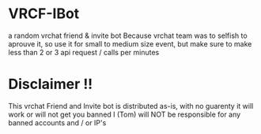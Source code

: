 # VRCF-IBot
a random vrchat friend &amp; invite bot
Because vrchat team was to selfish to aprouve it, so use it for small to medium size event, but make sure to make less than 2 or 3 api request / calls per minutes

# Disclaimer !!

This vrchat Friend and Invite bot is distributed as-is, with no guarenty it will work or will not get you banned
I (Tom) will NOT be responsible for any banned accounts and / or IP's

